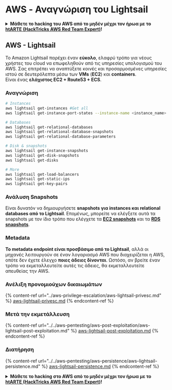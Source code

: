 # AWS - Αναγνώριση του Lightsail

<details>

<summary><strong>Μάθετε το hacking του AWS από το μηδέν μέχρι τον ήρωα με το</strong> <a href="https://training.hacktricks.xyz/courses/arte"><strong>htARTE (HackTricks AWS Red Team Expert)</strong></a><strong>!</strong></summary>

Άλλοι τρόποι για να υποστηρίξετε το HackTricks:

* Εάν θέλετε να δείτε την **εταιρεία σας να διαφημίζεται στο HackTricks** ή να **κατεβάσετε το HackTricks σε μορφή PDF**, ελέγξτε τα [**ΣΧΕΔΙΑ ΣΥΝΔΡΟΜΗΣ**](https://github.com/sponsors/carlospolop)!
* Αποκτήστε το [**επίσημο PEASS & HackTricks swag**](https://peass.creator-spring.com)
* Ανακαλύψτε [**την Οικογένεια PEASS**](https://opensea.io/collection/the-peass-family), τη συλλογή μας από αποκλειστικά [**NFTs**](https://opensea.io/collection/the-peass-family)
* **Εγγραφείτε στην** 💬 [**ομάδα Discord**](https://discord.gg/hRep4RUj7f) ή στην [**ομάδα telegram**](https://t.me/peass) ή **ακολουθήστε** μας στο **Twitter** 🐦 [**@hacktricks_live**](https://twitter.com/hacktricks_live)**.**
* **Μοιραστείτε τα hacking tricks σας υποβάλλοντας PRs στα** [**HackTricks**](https://github.com/carlospolop/hacktricks) και [**HackTricks Cloud**](https://github.com/carlospolop/hacktricks-cloud) αποθετήρια του github.

</details>

## AWS - Lightsail

Το Amazon Lightsail παρέχει έναν **εύκολο**, ελαφρύ τρόπο για νέους χρήστες του cloud να επωφεληθούν από τις υπηρεσίες υπολογισμού του AWS. Σας επιτρέπει να αναπτύξετε κοινές και προσαρμοσμένες υπηρεσίες ιστού σε δευτερόλεπτα μέσω των **VMs** (**EC2**) και **containers**.\
Είναι ένας **ελάχιστος EC2 + Route53 + ECS**.

### Αναγνώριση
```bash
# Instances
aws lightsail get-instances #Get all
aws lightsail get-instance-port-states --instance-name <instance_name> #Get open ports

# Databases
aws lightsail get-relational-databases
aws lightsail get-relational-database-snapshots
aws lightsail get-relational-database-parameters

# Disk & snapshots
aws lightsail get-instance-snapshots
aws lightsail get-disk-snapshots
aws lightsail get-disks

# More
aws lightsail get-load-balancers
aws lightsail get-static-ips
aws lightsail get-key-pairs
```
### Ανάλυση Snapshots

Είναι δυνατόν να δημιουργήσετε **snapshots για instances και relational databases από το Lightsail**. Επομένως, μπορείτε να ελέγξετε αυτά τα snapshots με τον ίδιο τρόπο που ελέγχετε τα [**EC2 snapshots**](aws-ec2-ebs-elb-ssm-vpc-and-vpn-enum/#ebs) και τα [**RDS snapshots**](aws-databases/aws-relational-database-rds-enum.md#enumeration).

### Metadata

**Το metadata endpoint είναι προσβάσιμο από το Lightsail**, αλλά οι μηχανές λειτουργούν σε έναν λογαριασμό AWS που διαχειρίζεται η AWS, οπότε δεν έχετε έλεγχο **ποιες άδειες δίνονται**. Ωστόσο, αν βρείτε έναν τρόπο να εκμεταλλευτείτε αυτές τις άδειες, θα εκμεταλλευτείτε απευθείας την AWS.

### Ανέλιξη προνομιούχων δικαιωμάτων

{% content-ref url="../aws-privilege-escalation/aws-lightsail-privesc.md" %}
[aws-lightsail-privesc.md](../aws-privilege-escalation/aws-lightsail-privesc.md)
{% endcontent-ref %}

### Μετά την εκμετάλλευση

{% content-ref url="../../aws-pentesting/aws-post-exploitation/aws-lightsail-post-exploitation.md" %}
[aws-lightsail-post-exploitation.md](../../aws-pentesting/aws-post-exploitation/aws-lightsail-post-exploitation.md)
{% endcontent-ref %}

### Διατήρηση

{% content-ref url="../../aws-pentesting/aws-persistence/aws-lightsail-persistence.md" %}
[aws-lightsail-persistence.md](../../aws-pentesting/aws-persistence/aws-lightsail-persistence.md)
{% endcontent-ref %}

<details>

<summary><strong>Μάθετε το hacking στο AWS από το μηδέν μέχρι τον ήρωα με το</strong> <a href="https://training.hacktricks.xyz/courses/arte"><strong>htARTE (HackTricks AWS Red Team Expert)</strong></a><strong>!</strong></summary>

Άλλοι τρόποι για να υποστηρίξετε το HackTricks:

* Αν θέλετε να δείτε την **εταιρεία σας να διαφημίζεται στο HackTricks** ή να **κατεβάσετε το HackTricks σε μορφή PDF** ελέγξτε τα [**ΣΧΕΔΙΑ ΣΥΝΔΡΟΜΗΣ**](https://github.com/sponsors/carlospolop)!
* Αποκτήστε το [**επίσημο PEASS & HackTricks swag**](https://peass.creator-spring.com)
* Ανακαλύψτε [**The PEASS Family**](https://opensea.io/collection/the-peass-family), τη συλλογή μας από αποκλειστικά [**NFTs**](https://opensea.io/collection/the-peass-family)
* **Εγγραφείτε στη** 💬 [**ομάδα Discord**](https://discord.gg/hRep4RUj7f) ή στη [**ομάδα telegram**](https://t.me/peass) ή **ακολουθήστε** μας στο **Twitter** 🐦 [**@hacktricks_live**](https://twitter.com/hacktricks_live)**.**
* **Μοιραστείτε τα hacking tricks σας υποβάλλοντας PRs στα** [**HackTricks**](https://github.com/carlospolop/hacktricks) και [**HackTricks Cloud**](https://github.com/carlospolop/hacktricks-cloud) github repos.

</details>
